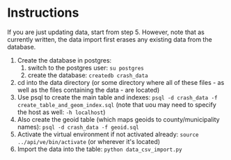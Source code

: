 # Instructions

If you are just updating data, start from step 5. However, note that as currently written, the data import first erases any existing data from the database.

1. Create the database in postgres:
    1. switch to the postgres user: `su postgres`
    2. create the database: `createdb crash_data`
2. cd into the data directory (or some directory where all of these files - as well as the files containing the data - are located)
3. Use psql to create the main table and indexes: `psql -d crash_data -f create_table_and_geom_index.sql` (note that uou may need to specify the host as well: `-h localhost`)
4. Also create the geoid table (which maps geoids to county/municipality names): `psql -d crash_data -f geoid.sql`
5. Activate the virtual environment if not activated already: `source ../api/ve/bin/activate` (or wherever it's located)
6. Import the data into the table: `python data_csv_import.py`
